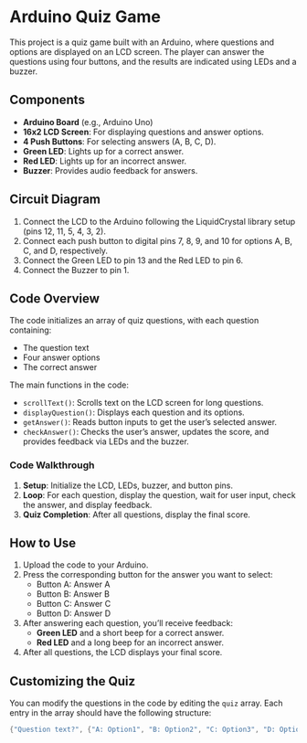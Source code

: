 # Arduino Quiz Game

This project is a quiz game built with an Arduino, where questions and options are displayed on an LCD screen. The player can answer the questions using four buttons, and the results are indicated using LEDs and a buzzer.

## Components

- **Arduino Board** (e.g., Arduino Uno)
- **16x2 LCD Screen**: For displaying questions and answer options.
- **4 Push Buttons**: For selecting answers (A, B, C, D).
- **Green LED**: Lights up for a correct answer.
- **Red LED**: Lights up for an incorrect answer.
- **Buzzer**: Provides audio feedback for answers.

## Circuit Diagram

1. Connect the LCD to the Arduino following the LiquidCrystal library setup (pins 12, 11, 5, 4, 3, 2).
2. Connect each push button to digital pins 7, 8, 9, and 10 for options A, B, C, and D, respectively.
3. Connect the Green LED to pin 13 and the Red LED to pin 6.
4. Connect the Buzzer to pin 1.

## Code Overview

The code initializes an array of quiz questions, with each question containing:
- The question text
- Four answer options
- The correct answer

The main functions in the code:
- `scrollText()`: Scrolls text on the LCD screen for long questions.
- `displayQuestion()`: Displays each question and its options.
- `getAnswer()`: Reads button inputs to get the user’s selected answer.
- `checkAnswer()`: Checks the user’s answer, updates the score, and provides feedback via LEDs and the buzzer.

### Code Walkthrough

1. **Setup**: Initialize the LCD, LEDs, buzzer, and button pins.
2. **Loop**: For each question, display the question, wait for user input, check the answer, and display feedback.
3. **Quiz Completion**: After all questions, display the final score.

## How to Use

1. Upload the code to your Arduino.
2. Press the corresponding button for the answer you want to select:
   - Button A: Answer A
   - Button B: Answer B
   - Button C: Answer C
   - Button D: Answer D
3. After answering each question, you’ll receive feedback:
   - **Green LED** and a short beep for a correct answer.
   - **Red LED** and a long beep for an incorrect answer.
4. After all questions, the LCD displays your final score.

## Customizing the Quiz

You can modify the questions in the code by editing the `quiz` array. Each entry in the array should have the following structure:

```cpp
{"Question text?", {"A: Option1", "B: Option2", "C: Option3", "D: Option4"}, 'CorrectOptionLetter'}
